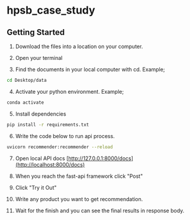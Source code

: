 # hpsb_case_study


## Getting Started

1. Download the files into a location on your computer.

2. Open your terminal

3. Find the documents in your local computer with cd. Example; 
```zsh
cd Desktop/data
```
4. Activate your python environment. Example;
```zsh
conda activate
```
5. Install dependencies
```zsh
pip install -r requirements.txt
```
6. Write the code below to run api process.
```zsh
uvicorn recommender:recommender --reload
```
7. Open local API docs [http://127.0.0.1:8000/docs](http://localhost:8000/docs)

8. When you reach the fast-api framework click "Post"

9. Click "Try it Out"

10. Write any product you want to get recommendation. 

11. Wait for the finish and you can see the final results in response body. 
